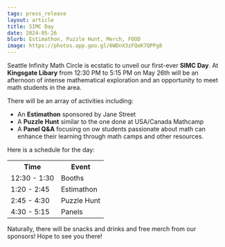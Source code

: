 ```yaml
---
tags: press_release
layout: article
title: SIMC Day
date: 2024-05-26
blurb: Estimathon, Puzzle Hunt, Merch, FOOD 
image: https://photos.app.goo.gl/6WDnX3zFQeK7QPPg8
---
```


Seattle Infinity Math Circle is ecstatic to unveil our first-ever __SIMC Day__. At __Kingsgate Libary__ from 12:30 PM to 5:15 PM on May 26th will be an afternoon of intense mathematical exploration and an opportunity to meet math students in the area.

There will be an array of activities including:
* An __Estimathon__ sponsored by Jane Street
* A __Puzzle Hunt__ similar to the one done at USA/Canada Mathcamp
* A __Panel Q&A__ focusing on ow students passionate about math can enhance their learning through math camps and other resources.

Here is a schedule for the day:

<body>
  <table>
    <tr>
      <th>Time</th>
      <th>Event</th>
    </tr>
    <tr>
      <td>12:30 - 1:30</td>
      <td>Booths</td>
    </tr>
    <tr>
      <td>1:20 - 2:45</td>
      <td>Estimathon</td>
    </tr>
    <tr>
      <td>2:45 - 4:30</td>
      <td>Puzzle Hunt</td>
    </tr>
    <tr>
      <td>4:30 - 5:15</td>
      <td>Panels</td>
    </tr>
  </table>
</body>

Naturally, there will be snacks and drinks and free merch from our sponsors! Hope to see you there!
